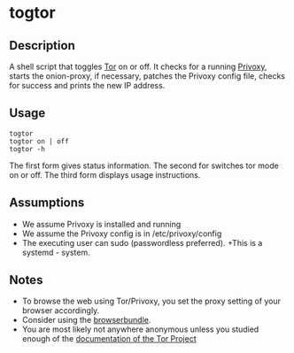 # togtor

## Description

A shell script that toggles [Tor](https://www.torproject.org/) on or
off.  It checks for a running [Privoxy](https://www.privoxy.org/),
starts the onion-proxy, if necessary, patches the Privoxy config file,
checks for success and prints the new IP address.

## Usage

    togtor
    togtor on | off
    togtor -h

The first form gives status information.
The second for switches tor mode on or off.
The third form displays usage instructions.

## Assumptions

+ We assume Privoxy is installed and running
+ We assume the Privoxy config is in /etc/privoxy/config
+ The executing user can sudo (passwordless preferred).
+This is a systemd - system.

## Notes

+ To browse the web using Tor/Privoxy, you set the proxy setting of your browser accordingly.
+ Consider using the [browserbundle](https://www.torproject.org/projects/torbrowser.html.en).
+ You are most likely not anywhere anonymous unless you studied enough
  of the
  [documentation of the Tor Project](https://www.torproject.org/docs/documentation.html.en)
